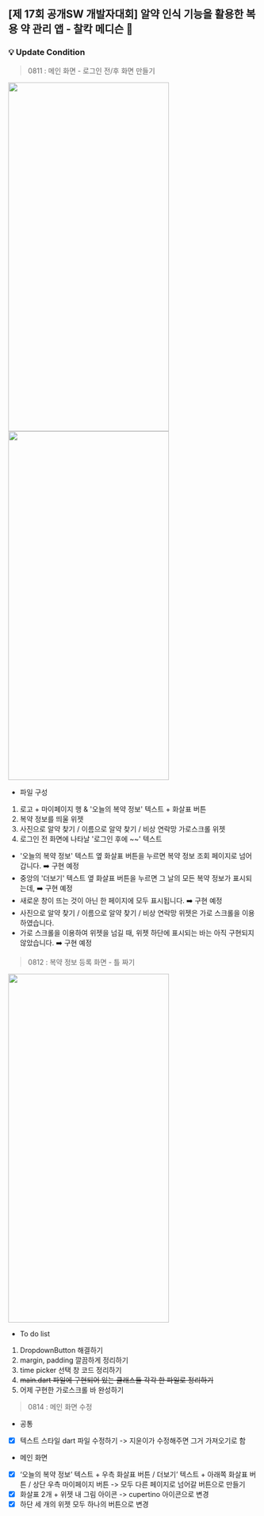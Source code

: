 ## [제 17회 공개SW 개발자대회] 알약 인식 기능을 활용한 복용 약 관리 앱 - 찰칵 메디슨 💊

### 💡 Update Condition
> 0811 : 메인 화면 - 로그인 전/후 화면 만들기

<img src="https://github.com/WhatIsMethIs/WhatIsMethIs-App/assets/114139700/2c03e627-394e-4eed-932e-d68842b3faae" width="324" height="702"/>
<img src="https://github.com/WhatIsMethIs/WhatIsMethIs-App/assets/114139700/e13c66f2-ddec-46b7-aee2-13dc9e61039f" width="324" height="702"/>

- 파일 구성 
1) 로고 + 마이페이지 행 & '오늘의 복약 정보' 텍스트 + 화살표 버튼
2) 복약 정보를 띄울 위젯 
3) 사진으로 알약 찾기 / 이름으로 알약 찾기 / 비상 연락망 가로스크롤 위젯
4) 로그인 전 화면에 나타날 '로그인 후에 ~~' 텍스트
- '오늘의 복약 정보' 텍스트 옆 화살표 버튼을 누르면 복약 정보 조회 페이지로 넘어갑니다. ➡️ 구현 예정
- 중앙의 '더보기' 텍스트 옆 화살표 버튼을 누르면 그 날의 모든 복약 정보가 표시되는데, ➡️ 구현 예정
- 새로운 창이 뜨는 것이 아닌 한 페이지에 모두 표시됩니다. ➡️ 구현 예정
- 사진으로 알약 찾기 / 이름으로 알약 찾기 / 비상 연락망 위젯은 가로 스크롤을 이용하였습니다.
- 가로 스크롤을 이용하여 위젯을 넘길 때, 위젯 하단에 표시되는 바는 아직 구현되지 않았습니다. ➡️ 구현 예정


> 0812 : 복약 정보 등록 화면 - 틀 짜기

<img src="https://github.com/StopSoo/WhatIsMethIs-App/assets/114139700/e59ba81b-36e1-46f1-b33f-e5e3f40e02da" width="324" height="702"/>

- To do list
1) DropdownButton 해결하기
2) margin, padding 깔끔하게 정리하기
3) time picker 선택 창 코드 정리하기
4) ~~main.dart 파일에 구현되어 있는 클래스들 각각 한 파일로 정리하기~~
5) 어제 구현한 가로스크롤 바 완성하기


> 0814 : 메인 화면 수정
* 공통
- [x] 텍스트 스타일 dart 파일 수정하기 -> 지윤이가 수정해주면 그거 가져오기로 함

* 메인 화면
- [x] ‘오늘의 복약 정보’ 텍스트 + 우측 화살표 버튼 / 더보기’ 텍스트 + 아래쪽 화살표 버튼 / 상단 우측 마이페이지 버튼 -> 모두 다른 페이지로 넘어갈 버튼으로 만들기
- [x] 화살표 2개 + 위젯 내 그림 아이콘 -> cupertino 아이콘으로 변경
- [x] 하단 세 개의 위젯 모두 하나의 버튼으로 변경
